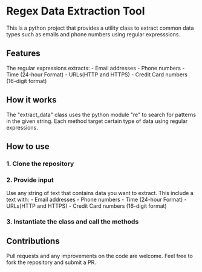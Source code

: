 # Regex Data Extraction Tool

This Is a python project that provides a utility class to extract common data types such as emails and phone numbers using regular expresssions.

## Features

The regular expressions extracts:
    - Email addresses
    - Phone numbers
    - Time (24-hour Format)
    - URLs(HTTP and HTTPS)
    - Credit Card numbers (16-digit format)


## How it works

The "extract_data" class uses the python module "re" to search for patterns in the given string.
Each method target certain type of data using regular expressions.

## How to use

### 1. Clone the repository
### 2. Provide input

Use any string of text that contains data you want to extract. This include a text with:
     - Email addresses
    - Phone numbers
    - Time (24-hour Format)
    - URLs(HTTP and HTTPS)
    - Credit Card numbers (16-digit format)

### 3. Instantiate the class and call the methods

## Contributions

Pull requests and any improvements on the code are welcome. Feel free to fork the repository and submit a PR. 

